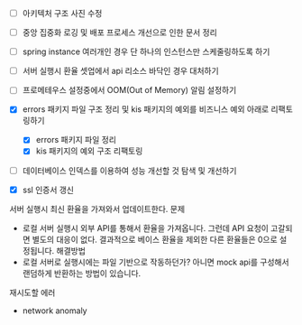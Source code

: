 - [ ] 아키텍처 구조 사진 수정
- [ ] 중앙 집중화 로깅 및 배포 프로세스 개선으로 인한 문서 정리
- [ ] spring instance 여러개인 경우 단 하나의 인스턴스만 스케줄링하도록 하기
- [ ] 서버 실행시 환율 셋업에서 api 리소스 바닥인 경우 대처하기
- [ ] 프로메테우스 설정중에서 OOM(Out of Memory) 알림 설정하기
- [x] errors 패키지 파일 구조 정리 및 kis 패키지의 예외를 비즈니스 예외 아래로 리팩토링하기
	- [x] errors 패키지 파일 정리
	- [x] kis 패키지의 예외 구조 리팩토링
- [ ] 데이터베이스 인덱스를 이용하여 성능 개선할 것 탐색 및 개선하기
- [x] ssl 인증서 갱신



서버 실행시 최신 환율을 가져와서 업데이트한다.
문제
- 로컬 서버 실행시 외부 API를 통해서 환율을 가져옵니다. 그런데 API 요청이 고갈되면 별도의 대응이 없다. 결과적으로 베이스 환율을 제외한 다른 환율들은 0으로 설정됩니다.
해결방법
- 로컬 서버로 실행시에는 파일 기반으로 작동하던가? 아니면 mock api를 구성해서 랜덤하게 반환하는 방법이 있습니다.

재시도할 에러
- network anomaly